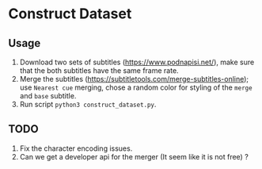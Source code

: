 # Construct Dataset

## Usage

1. Download two sets of subtitles (https://www.podnapisi.net/), make sure that the both subtitles have the same frame rate.
2. Merge the subtitles (https://subtitletools.com/merge-subtitles-online); use `Nearest cue` merging, chose a random color for styling of the `merge` and `base` subtitle.
3. Run script `python3 construct_dataset.py`.

## TODO

1. Fix the character encoding issues.
2. Can we get a developer api for the merger (It seem like it is not free) ?
